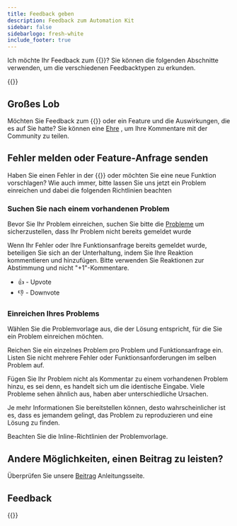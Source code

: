 ```yaml
---
title: Feedback geben
description: Feedback zum Automation Kit
sidebar: false
sidebarlogo: fresh-white
include_footer: true
---
```

Ich möchte Ihr Feedback zum {{<product-name>}}? Sie können die folgenden Abschnitte verwenden, um die verschiedenen Feedbacktypen zu erkunden.

{{<toc>}}

## Großes Lob

Möchten Sie Feedback zum {{<product-name>}} oder ein Feature und die Auswirkungen, die es auf Sie hatte? Sie können eine [Ehre](https://github.com/microsoft/powercat-automation-kit/issues/new?assignees=&labels=automation-kit%2Ckudos&template=4-automation-kit-kudos.yml&title=%5BAutomation+Kit+-+Kudos%5D+Your+summary) , um Ihre Kommentare mit der Community zu teilen.

## Fehler melden oder Feature-Anfrage senden

Haben Sie einen Fehler in der {{<product-name>}} oder möchten Sie eine neue Funktion vorschlagen? Wie auch immer, bitte lassen Sie uns jetzt ein Problem einreichen und dabei die folgenden Richtlinien beachten

### Suchen Sie nach einem vorhandenen Problem

Bevor Sie Ihr Problem einreichen, suchen Sie bitte die [Probleme](https://github.com/microsoft/automation-kit/issues) um sicherzustellen, dass Ihr Problem nicht bereits gemeldet wurde

Wenn Ihr Fehler oder Ihre Funktionsanfrage bereits gemeldet wurde, beteiligen Sie sich an der Unterhaltung, indem Sie Ihre Reaktion kommentieren und hinzufügen. Bitte verwenden Sie Reaktionen zur Abstimmung und nicht "+1"-Kommentare.

- 👍 - Upvote
- 👎 - Downvote

### Einreichen Ihres Problems

Wählen Sie die Problemvorlage aus, die der Lösung entspricht, für die Sie ein Problem einreichen möchten.

Reichen Sie ein einzelnes Problem pro Problem und Funktionsanfrage ein. Listen Sie nicht mehrere Fehler oder Funktionsanforderungen im selben Problem auf.

Fügen Sie Ihr Problem nicht als Kommentar zu einem vorhandenen Problem hinzu, es sei denn, es handelt sich um die identische Eingabe. Viele Probleme sehen ähnlich aus, haben aber unterschiedliche Ursachen.

Je mehr Informationen Sie bereitstellen können, desto wahrscheinlicher ist es, dass es jemandem gelingt, das Problem zu reproduzieren und eine Lösung zu finden.

Beachten Sie die Inline-Richtlinien der Problemvorlage.

## Andere Möglichkeiten, einen Beitrag zu leisten?

Überprüfen Sie unsere [Beitrag](/de/contribution) Anleitungsseite.

## Feedback

{{<questions name="/contribution/feedback.json" completed="Thank you for providing feedback" showNavigationButtons=false >}}
